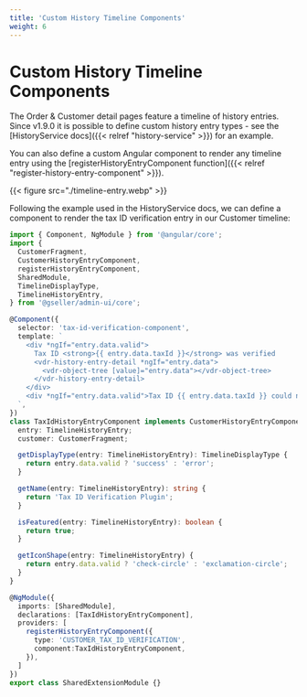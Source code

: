 ```yaml
---
title: 'Custom History Timeline Components'
weight: 6
---
```


# Custom History Timeline Components

The Order & Customer detail pages feature a timeline of history entries. Since v1.9.0 it is possible to define custom history entry types - see the [HistoryService docs]({{< relref "history-service" >}}) for an example.

You can also define a custom Angular component to render any timeline entry using the [registerHistoryEntryComponent function]({{< relref "register-history-entry-component" >}}).

{{< figure src="./timeline-entry.webp" >}}

Following the example used in the HistoryService docs, we can define a component to render the tax ID verification
entry in our Customer timeline:

```TypeScript
import { Component, NgModule } from '@angular/core';
import {
  CustomerFragment,
  CustomerHistoryEntryComponent,
  registerHistoryEntryComponent,
  SharedModule,
  TimelineDisplayType,
  TimelineHistoryEntry,
} from '@gseller/admin-ui/core';

@Component({
  selector: 'tax-id-verification-component',
  template: `
    <div *ngIf="entry.data.valid">
      Tax ID <strong>{{ entry.data.taxId }}</strong> was verified
      <vdr-history-entry-detail *ngIf="entry.data">
        <vdr-object-tree [value]="entry.data"></vdr-object-tree>
      </vdr-history-entry-detail>
    </div>
    <div *ngIf="entry.data.valid">Tax ID {{ entry.data.taxId }} could not be verified</div>
  `,
})
class TaxIdHistoryEntryComponent implements CustomerHistoryEntryComponent {
  entry: TimelineHistoryEntry;
  customer: CustomerFragment;

  getDisplayType(entry: TimelineHistoryEntry): TimelineDisplayType {
    return entry.data.valid ? 'success' : 'error';
  }

  getName(entry: TimelineHistoryEntry): string {
    return 'Tax ID Verification Plugin';
  }

  isFeatured(entry: TimelineHistoryEntry): boolean {
    return true;
  }

  getIconShape(entry: TimelineHistoryEntry) {
    return entry.data.valid ? 'check-circle' : 'exclamation-circle';
  }
}

@NgModule({
  imports: [SharedModule],
  declarations: [TaxIdHistoryEntryComponent],
  providers: [
    registerHistoryEntryComponent({
      type: 'CUSTOMER_TAX_ID_VERIFICATION', 
      component:TaxIdHistoryEntryComponent,
    }),
  ]
})
export class SharedExtensionModule {}
```


